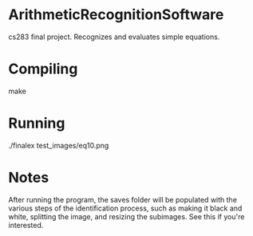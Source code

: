ArithmeticRecognitionSoftware
=============================

cs283 final project. Recognizes and evaluates simple equations.


Compiling
=============================

make 


Running
=============================

./finalex test_images/eq10.png


Notes
=============================

After running the program, the saves folder will be populated with the
various steps of the identification process, such as making it black and
white, splitting the image, and resizing the subimages. See this if you're
interested.
